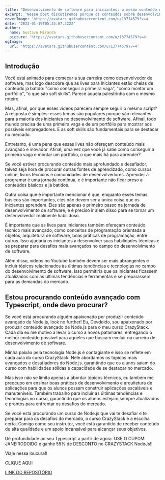 ```yaml
---
title: "Desenvolvimento de software para iniciantes: o mesmo conteúdo de sempre, mas com roupa diferente"
excerpt: 'Nesse post discutiremos porque os conteúdos sobre desenvolvimento de software abordam os mesmo assuntos chatos de sempre.'
coverImage: 'https://avatars.githubusercontent.com/u/13774579?v=4'
date: '2023-01-19T05:35:07.322Z'
author:
  name: Gustavo Miranda
  picture: 'https://avatars.githubusercontent.com/u/13774579?v=4'
ogImage:
  url: 'https://avatars.githubusercontent.com/u/13774579?v=4'
---
```

## Introdução
Você está animado para começar a sua carreira como desenvolvedor de software, mas logo descobre que as lives para iniciantes estão cheias de conteúdo já batido: "como conseguir a primeira vaga", "como montar um portfólio", "o que são soft skills". Parece aquela palestrinha com o mesmo roteiro.

Mas, afinal, por que esses vídeos parecem sempre seguir o mesmo script? A resposta é simples: esses temas são populares porque são relevantes para a maioria dos iniciantes no desenvolvimento de software. Afinal, todo mundo precisa de uma primeira vaga e de um portfólio para mostrar aos possíveis empregadores. E as soft skills são fundamentais para se destacar no mercado.

Entretanto, é uma pena que essas lives não ofereçam conteúdo mais avançado e inovador. Afinal, uma vez que você já sabe como conseguir a primeira vaga e montar um portfólio, o que mais há para aprender?

Se você estiver procurando conteúdo mais aprofundado e desafiador, talvez seja hora de procurar outras fontes de aprendizado, como cursos online, livros técnicos e comunidades de desenvolvedores. Aprender a programar é uma jornada contínua, e é importante não ficar preso a conteúdos básicos e já batidos.

Outra coisa que é importante mencionar é que, enquanto esses temas básicos são importantes, eles não devem ser a única coisa que os iniciantes aprendem. Eles são apenas o primeiro passo na jornada de desenvolvimento de software, e é preciso ir além disso para se tornar um desenvolvedor realmente habilidoso.

É importante que as lives para iniciantes também ofereçam conteúdo técnico mais avançado, como conceitos de programação orientada a objetos, arquitetura de software, boas práticas de programação, entre outros. Isso ajudaria os iniciantes a desenvolver suas habilidades técnicas e se preparar para desafios mais avançados no campo do desenvolvimento de software.

Além disso, vídeos no Youtube também devem ser mais abrangentes e incluir tópicos relacionados às últimas tendências e tecnologias no campo do desenvolvimento de software. Isso permitiria que os iniciantes ficassem atualizados com as últimas tendências e ferramentas e se preparassem para as demandas do mercado.

## Estou procurando conteúdo avançado com Typescript, onde devo procurar?
Se você está procurando alguém apaixonado por produzir conteúdo avançado de Node.js, look no further! Eu, Devdoido, sou apaixonado por produzir conteúdo avançado de Node.js para o meu curso CrazyStack. Cada dia eu me motivo a levar o curso a novos patamares, entregando o melhor conteúdo possível para aqueles que buscam evoluir na carreira de desenvolvimento de software.

Minha paixão pela tecnologia Node.js é contagiante e isso se reflete em cada aula do curso CrazyStack. Nele abordamos os tópicos mais avançados e desafiadores do Node.js, garantindo que os alunos saiam do curso com habilidades sólidas e capacidade de se destacar no mercado.

Mas isso não se limita apenas a abordar tópicos técnicos, eu também me preocupo em ensinar boas práticas de desenvolvimento e arquitetura de aplicações para que os alunos possam construir aplicações escaláveis e manuteníveis. Também trabalho para incluir as últimas tendências e tecnologias no curso, garantindo que os alunos estejam sempre atualizados e prontos para enfrentar os desafios do mercado.

Se você está procurando um curso de Node.js que vai te desafiar e te preparar para os desafios do mercado, o curso CrazyStack é a escolha certa. Comigo como seu instrutor, você está garantido de receber conteúdo de alta qualidade e um apoio incansável para alcançar seus objetivos.

Dê profundidade ao seu Typescript a partir de agora. USE O CUPOM JANEIRODOIDO e ganhe 55% de DESCONTO no CRAZYSTACK NodeJs!!

Viaje nessa loucura!! 


[CLIQUE AQUI](https://crazystack.com.br)


[LINK DO REPOSITÓRIO](https://github.com/gumiranda/CrazyStackNodeJs)
